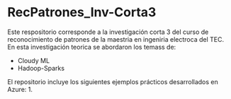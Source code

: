 # RecPatrones_Inv-Corta3
Este respositorio corresponde a la investigación corta 3 del curso de reconocimiento de patrones de la maestria en ingeniria electroca del TEC. En esta investigación teorica se abordaron los temass de:
- Cloudy ML
- Hadoop-Sparks

El repositorio incluye los siguientes ejemplos prácticos desarrollados en Azure:
1. 
